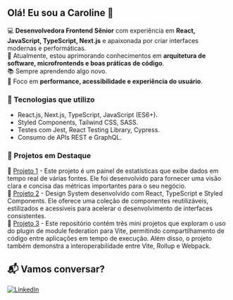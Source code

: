 ## Olá! Eu sou a Caroline 👋  

💻 **Desenvolvedora Frontend Sênior** com experiência em **React, JavaScript, TypeScript, Next.js** e apaixonada por criar interfaces modernas e performáticas.  
📌 Atualmente, estou aprimorando conhecimentos em **arquitetura de software, microfrontends e boas práticas de código**.  
📚 Sempre aprendendo algo novo.  
🎯 Foco em **performance, acessibilidade e experiência do usuário**.  

### 🚀 Tecnologias que utilizo  
- React.js, Next.js, TypeScript, JavaScript (ES6+).  
- Styled Components, Tailwind CSS, SASS.  
- Testes com Jest, React Testing Library, Cypress.  
- Consumo de APIs REST e GraphQL.  

### 📌 Projetos em Destaque  
🔹 [Projeto 1](https://github.com/krollopes/dashboard-stats) - Este projeto é um painel de estatísticas que exibe dados em tempo real de várias fontes. Ele foi desenvolvido para fornecer uma visão clara e concisa das métricas importantes para o seu negócio.  
🔹 [Projeto 2](https://github.com/krollopes/react-design-system) - Design System desenvolvido com React, TypeScript e Styled Components. Ele oferece uma coleção de componentes reutilizáveis, estilizados e acessíveis para acelerar o desenvolvimento de interfaces consistentes.  
🔹 [Projeto 3](https://github.com/krollopes/vite-mod-fed) - Este repositório contém três mini projetos que exploram o uso do plugin de module federation para Vite, permitindo compartilhamento de código entre aplicações em tempo de execução. Além disso, o projeto também demonstra a interoperabilidade entre Vite, Rollup e Webpack.  

## 📬 Vamos conversar? 
[![LinkedIn](https://img.shields.io/badge/-LinkedIn-blue?style=flat-square&logo=Linkedin&logoColor=white)](https://www.linkedin.com/in/caroline-lopes/)  


